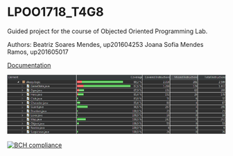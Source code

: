 # LPOO1718_T4G8

Guided project for the course of Objected Oriented Programming Lab.

Authors: 
Beatriz Soares Mendes, up201604253
Joana Sofia Mendes Ramos, up201605017

[Documentation](https://web.fe.up.pt/~up201605017/)

![EclEmma coverage](submission_images/EclEmma_coverage.png?raw=true "EclEmma coverage")

[![BCH compliance](https://bettercodehub.com/edge/badge/joanasmramos/LPOO1718_T4G8?branch=master&token=72ab48d43f443221f40e4e87d5c943f4626a922a)](https://bettercodehub.com/)
